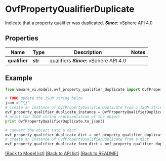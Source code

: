 # OvfPropertyQualifierDuplicate

Indicate that a property qualifier was duplicated.  ***Since:*** vSphere API 4.0 

## Properties
Name | Type | Description | Notes
------------ | ------------- | ------------- | -------------
**qualifier** | **str** | qualifiers  ***Since:*** vSphere API 4.0  | 

## Example

```python
from vmware_vi.models.ovf_property_qualifier_duplicate import OvfPropertyQualifierDuplicate

# TODO update the JSON string below
json = "{}"
# create an instance of OvfPropertyQualifierDuplicate from a JSON string
ovf_property_qualifier_duplicate_instance = OvfPropertyQualifierDuplicate.from_json(json)
# print the JSON string representation of the object
print OvfPropertyQualifierDuplicate.to_json()

# convert the object into a dict
ovf_property_qualifier_duplicate_dict = ovf_property_qualifier_duplicate_instance.to_dict()
# create an instance of OvfPropertyQualifierDuplicate from a dict
ovf_property_qualifier_duplicate_form_dict = ovf_property_qualifier_duplicate.from_dict(ovf_property_qualifier_duplicate_dict)
```
[[Back to Model list]](../README.md#documentation-for-models) [[Back to API list]](../README.md#documentation-for-api-endpoints) [[Back to README]](../README.md)


